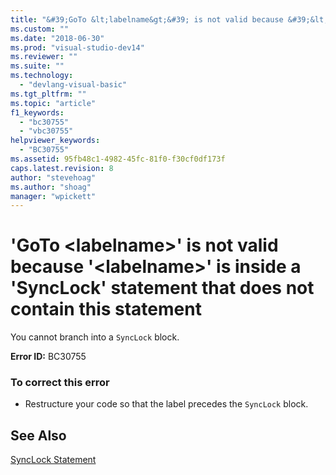 ```yaml
---
title: "&#39;GoTo &lt;labelname&gt;&#39; is not valid because &#39;&lt;labelname&gt;&#39; is inside a &#39;SyncLock&#39; statement that does not contain this statement | Microsoft Docs"
ms.custom: ""
ms.date: "2018-06-30"
ms.prod: "visual-studio-dev14"
ms.reviewer: ""
ms.suite: ""
ms.technology: 
  - "devlang-visual-basic"
ms.tgt_pltfrm: ""
ms.topic: "article"
f1_keywords: 
  - "bc30755"
  - "vbc30755"
helpviewer_keywords: 
  - "BC30755"
ms.assetid: 95fb48c1-4982-45fc-81f0-f30cf0df173f
caps.latest.revision: 8
author: "stevehoag"
ms.author: "shoag"
manager: "wpickett"
---
```

# &#39;GoTo &lt;labelname&gt;&#39; is not valid because &#39;&lt;labelname&gt;&#39; is inside a &#39;SyncLock&#39; statement that does not contain this statement
You cannot branch into a `SyncLock` block.  
  
 **Error ID:** BC30755  
  
### To correct this error  
  
-   Restructure your code so that the label precedes the `SyncLock` block.  
  
## See Also  
 [SyncLock Statement](http://msdn.microsoft.com/library/14501703-298f-4d43-b139-c4b6366af176)